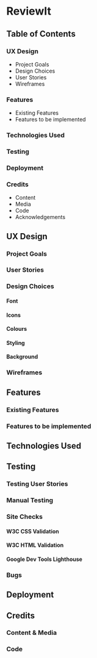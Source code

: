 # ReviewIt

## Table of Contents

### UX Design
* Project Goals
* Design Choices
* User Stories
* Wireframes

### Features
* Existing Features
* Features to be implemented
### Technologies Used
### Testing
### Deployment
### Credits
* Content
* Media
* Code
* Acknowledgements


## UX Design

### Project Goals


### User Stories



### Design Choices

#### Font


#### Icons


#### Colours


#### Styling


#### Background



### Wireframes




## Features

### Existing Features



### Features to be implemented



## Technologies Used


## Testing
### Testing User Stories


### Manual Testing




### Site Checks
#### W3C CSS Validation

#### W3C HTML Validation


#### Google Dev Tools Lighthouse

    
### Bugs


## Deployment


## Credits

### Content & Media

  
### Code
